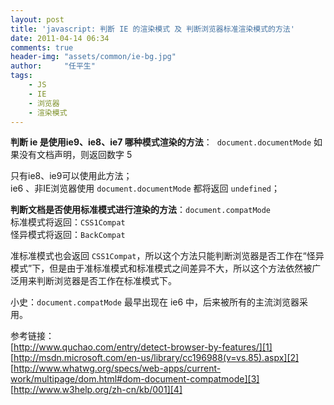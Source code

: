 ```yaml
---
layout: post
title: 'javascript: 判断 IE 的渲染模式 及 判断浏览器标准渲染模式的方法'
date: 2011-04-14 06:34
comments: true
header-img: "assets/common/ie-bg.jpg"
author:     "任平生"
tags:
    - JS
    - IE
    - 浏览器
    - 渲染模式
---
```


**判断 ie 是使用ie9、ie8、ie7 哪种模式渲染的方法**： 
`document.documentMode`
如果没有文档声明，则返回数字 5  
  
只有ie8、ie9可以使用此方法；  
ie6 、非IE浏览器使用 `document.documentMode` 都将返回 `undefined`；  
  
**判断文档是否使用标准模式进行渲染的方法**：`document.compatMode`  
标准模式将返回：`CSS1Compat`  
怪异模式将返回：`BackCompat`  
  
准标准模式也会返回 `CSS1Compat`，所以这个方法只能判断浏览器是否工作在“怪异模式”下，但是由于准标准模式和标准模式之间差异不大，所以这个方法依然被广泛用来判断浏览器是否工作在标准模式下。  
  
小史：`document.compatMode` 最早出现在 ie6 中，后来被所有的主流浏览器采用。  
  
参考链接：  
[http://www.quchao.com/entry/detect-browser-by-features/][1]  
[http://msdn.microsoft.com/en-us/library/cc196988(v=vs.85).aspx][2]  
[http://www.whatwg.org/specs/web-apps/current-work/multipage/dom.html#dom-document-compatmode][3]  
[http://www.w3help.org/zh-cn/kb/001][4]

[1]: http://www.quchao.com/entry/detect-browser-by-features/
[2]: http://msdn.microsoft.com/en-us/library/cc196988(v=vs.85).aspx
[3]: http://www.whatwg.org/specs/web-apps/current-work/multipage/dom.html#dom-document-compatmode
[4]: http://www.w3help.org/zh-cn/kb/001